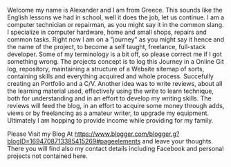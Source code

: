 Welcome my name is Alexander and I am from Greece. This sounds like the English lessons we had in school, well it does the job, let us continue. I am a computer technician or repairman, as you might say it in the common slang. I specialize in computer hardware, home and small shops, repairs and common tasks. Right now I am on a "journey" as you might say it hence and the name of the project, to become a self taught, freelance, full-stack developer. Some of my terminology is a bit off, so please correct me if I got something wrong. The projects concept is to log this Journey in a Online Git log, repository, maintaining a structure of a Website sitemap of sorts, containing skills and everything acquired and whole process. Succefully creating an Portfolio and a C/V. Another idea was to write reviews, about all the learning material used, effectively using the write to learn technique, both for understanding and in an effort to develop my writing skills. The reviews will feed the blog, in an effort to acquire some money through adds, views or by freelancing as a amateur writer, to upgrade my equipment. Ultimately I am hopping to provide income while providing for my family.

Please Visit my Blog At https://www.blogger.com/blogger.g?blogID=1694708713385415269#pageelements
and leave your thoughts.
There you will find also my contact details including Facebook and personal projects not contained here.